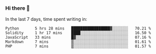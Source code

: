 ### Hi there 👋

In the last 7 days, time spent writing in:

<!--START_SECTION:waka-->
```text
Python       5 hrs 28 mins   █████████████████▓░░░░░░░   70.21 % 
Solidity     1 hr 17 mins    ████░░░░░░░░░░░░░░░░░░░░░   16.50 % 
JavaScript   33 mins         █▓░░░░░░░░░░░░░░░░░░░░░░░   07.16 % 
Markdown     7 mins          ▒░░░░░░░░░░░░░░░░░░░░░░░░   01.61 % 
PHP          7 mins          ▒░░░░░░░░░░░░░░░░░░░░░░░░   01.57 % 
```
<!--END_SECTION:waka-->
<!--
**jimtje/jimtje** is a ✨ _special_ ✨ repository because its `README.md` (this file) appears on your GitHub profile.


Here are some ideas to get you started:

- 🔭 I’m currently working on ...
- 🌱 I’m currently learning ...
- 👯 I’m looking to collaborate on ...
- 🤔 I’m looking for help with ...
- 💬 Ask me about ...
- 📫 How to reach me: ...
- 😄 Pronouns: ...
- ⚡ Fun fact: ...
-->
